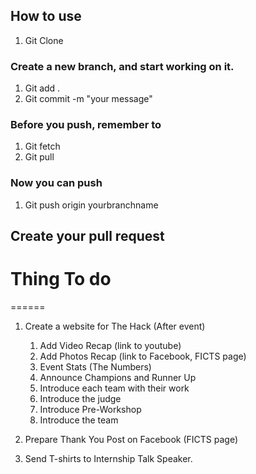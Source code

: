 ## How to use

1. Git Clone

### Create a new branch, and start working on it.

1. Git add .
2. Git commit -m "your message"

### Before you push, remember to

1. Git fetch
2. Git pull

### Now you can push

1. Git push origin yourbranchname

## Create your pull request


# Thing To do
======
1. Create a website for The Hack (After event)

	1. Add Video Recap (link to youtube)
	2. Add Photos Recap (link to Facebook, FICTS page)
	3. Event Stats (The Numbers)
	4. Announce Champions and Runner Up
	5. Introduce each team with their work
	6. Introduce the judge
	7. Introduce Pre-Workshop
	8. Introduce the team

2. Prepare Thank You Post on Facebook (FICTS page)

3. Send T-shirts to Internship Talk Speaker.
